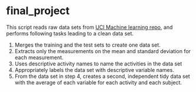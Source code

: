 # final_project
This script reads raw data sets from [UCI Machine learning repo](http://archive.ics.uci.edu/ml/datasets/Human+Activity+Recognition+Using+Smartphones# "Title"), and performs following tasks leading to a clean data set.
1. Merges the training and the test sets to create one data set.
2. Extracts only the measurements on the mean and standard deviation for each measurement.
3. Uses descriptive activity names to name the activities in the data set
4. Appropriately labels the data set with descriptive variable names.
5. From the data set in step 4, creates a second, independent tidy data set with the average of each variable for each activity and each subject.  
